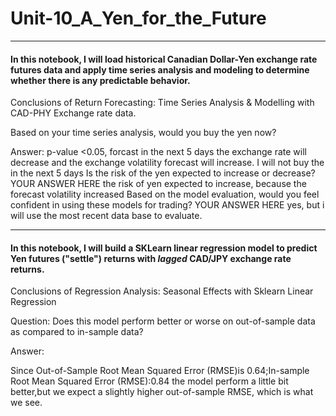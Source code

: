 # Unit-10_A_Yen_for_the_Future
-----


#### In this notebook, I will load historical Canadian Dollar-Yen exchange rate futures data and apply time series analysis and modeling to determine whether there is any predictable behavior.


Conclusions of Return Forecasting: Time Series Analysis & Modelling with CAD-PHY Exchange rate data.

Based on your time series analysis, would you buy the yen now?

Answer: 
p-value <0.05, forcast in the next 5 days the exchange rate will decrease and the exchange volatility forecast will increase. I will not buy the in the next 5 days
Is the risk of the yen expected to increase or decrease?
YOUR ANSWER HERE the risk of yen expected to increase, because the forecast volatility increased
Based on the model evaluation, would you feel confident in using these models for trading?
YOUR ANSWER HERE yes, but i will use the most recent data base to evaluate.

--------

#### In this notebook, I will build a SKLearn linear regression model to predict Yen futures ("settle") returns with *lagged* CAD/JPY exchange rate returns.

Conclusions of Regression Analysis: Seasonal Effects with Sklearn Linear Regression

Question: Does this model perform better or worse on out-of-sample data as compared to in-sample data?

Answer: 

Since Out-of-Sample Root Mean Squared Error (RMSE)is 0.64;In-sample Root Mean Squared Error (RMSE):0.84 the model perform a little bit better,but we expect a slightly higher out-of-sample RMSE, which is what we see.

